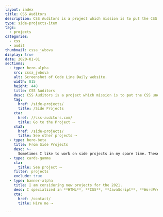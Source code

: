 ```yaml
---
layout: index
title: CSS Auditors
description: CSS Auditors is a project which mission is to put the CSS under the spotlight and educate developers about its importance.
type: side-projects-item
tags:
  - projects
categories:
  - css
  - audit
thumbnail: cssa_jwbova
display: true
date: 2020-01-01
sections:
  - type: hero-alpha
    src: cssa_jwbova
    alt: Screenshot of Code Line Daily website.
    width: 815
    height: 448
    title: CSS Auditors
    desc: CSS Auditors is a project which mission is to put the CSS under the spotlight and educate developers about its importance.
    tag:
      href: /side-projects/
      title: /Side Projects
    cta:
      href: //css-auditors.com/
      title: Go to the Project ⇢
    cta2:
      href: /side-projects/
      title: See other projects ⇢
  - type: hero-beta
    title: From Side Projects
    desc: >-
      Sometimes I like to work on side projects in my spare time. These are my other open-source side projects.
  - type: cards-gamma
    cta:
      title: See project ⇢
    filter: projects
    exclude: true
  - type: banner-alpha
    title: I am considering new projects for the 2021.
    desc: I specialized in **HTML**, **CSS**, **JavaScript**, **WordPress**, **Shopify**, and **JAMstack** technologies.
    cta:
      href: /contact/
      title: Hire me ⇢

---
```

